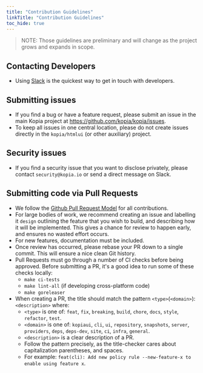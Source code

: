 ```yaml
---
title: "Contribution Guidelines"
linkTitle: "Contribution Guidelines"
toc_hide: true
---
```


> NOTE: Those guidelines are preliminary and will change as the project grows and expands in scope.

## Contacting Developers

* Using [Slack](https://slack.kopia.io) is the quickest way to get in touch with developers.

## Submitting issues

* If you find a bug or have a feature request, please submit an issue in the main Kopia project at https://github.com/kopia/kopia/issues.
* To keep all issues in one central location, please do not create issues directly in the `kopia/htmlui` (or other auxiliary) project.

## Security issues

* If you find a security issue that you want to disclose privately, please contact `security@kopia.io` or send a direct message on Slack.

## Submitting code via Pull Requests

* We follow the [Github Pull Request Model](https://help.github.com/en/articles/about-pull-requests) for all contributions.
* For large bodies of work, we recommend creating an issue and labelling it `design` outlining the feature that you wish to build, and describing how it will be implemented. This gives a chance for review to happen early, and ensures no wasted effort occurs.
* For new features, documentation must be included.
* Once review has occurred, please rebase your PR down to a single commit. This will ensure a nice clean Git history.
* Pull Requests must go through a number of CI checks before being approved. Before submitting a PR, it's a good idea to run some of these checks locally:
  - `make ci-tests`
  - `make lint-all` (if developing cross-platform code)
  - `make goreleaser`
* When creating a PR, the title should match the pattern `<type>`(`<domain>`): `<description>` where:
  - `<type>` is one of: `feat`, `fix`, `breaking`, `build`, `chore`, `docs`, `style`, `refactor`, `test`.
  - `<domain>` is one of: `kopiaui`, `cli`, `ui`, `repository`, `snapshots`, `server`, `providers`, `deps`, `deps-dev`, `site`, `ci`, `infra`, `general`.
  - `<description>` is a clear description of a PR.
  - Follow the pattern precisely, as the title-checker cares about capitalization parentheses, and spaces.
  - For example: `feat(cli): Add new policy rule --new-feature-x to enable using feature x`.
